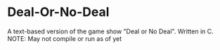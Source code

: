 # Deal-Or-No-Deal
A text-based version of the game show "Deal or No Deal". Written in C.
NOTE: May not compile or run as of yet
